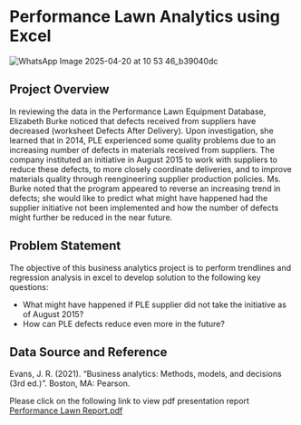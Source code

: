 # Performance Lawn Analytics using Excel 


![WhatsApp Image 2025-04-20 at 10 53 46_b39040dc](https://github.com/user-attachments/assets/4b84b9db-a989-4f42-a4db-d33b2e6c6e29)

## Project Overview
In reviewing the data in the Performance Lawn Equipment Database, Elizabeth Burke noticed that defects received from suppliers have decreased (worksheet Defects After Delivery). Upon investigation, she learned that in 2014, PLE experienced some quality problems due to an increasing number of defects in materials received from suppliers. The company instituted an initiative in August 2015 to work with suppliers to reduce these defects, to more closely coordinate deliveries, and to improve materials quality through reengineering supplier production policies. Ms. Burke noted that the program appeared to reverse an increasing trend in defects; she would like to predict what might have happened had the supplier initiative not been implemented and how the number of defects might further be reduced in the near future.

## Problem Statement
The objective of this business analytics project is to perform trendlines and regression analysis in excel to develop solution to the following key questions: 
-	What might have happened if PLE supplier did not take the initiative as of August 2015?
-	How can PLE defects reduce even more in the future?

## Data Source and Reference
Evans, J. R. (2021). “Business analytics: Methods, models, and decisions (3rd ed.)”. Boston, MA: Pearson.

Please click on the following link to view pdf presentation report [Performance Lawn Report.pdf](https://github.com/BukolaOrire/Trendlines_and_Regression/blob/main/Performance_Lawn_Report.pdf)

